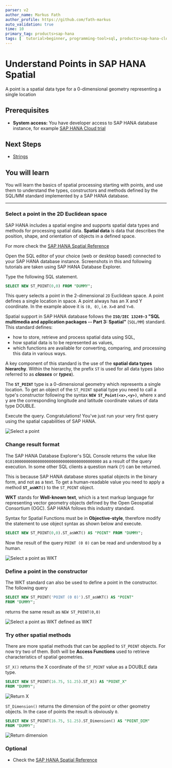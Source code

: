 ```yaml
---
parser: v2
author_name: Markus Fath
author_profile: https://github.com/fath-markus
auto_validation: true
time: 10
primary_tag: products>sap-hana
tags: [  tutorial>beginner, programming-tool>sql, products>sap-hana-cloud, products>sap-hana\,-express-edition, software-product-function>sap-hana-spatial, software-product-function>sap-hana-multi-model-processing  ]
---
```

# Understand Points in SAP HANA Spatial
<!-- description --> A point is a spatial data type for a 0-dimensional geometry representing a single location

## Prerequisites
- **System access:** You have developer access to SAP HANA database instance, for example [SAP HANA Cloud trial](https://developers.sap.com/topics/hana.html)

## Next Steps
- [Strings](hana-spatial-intro2-string)

## You will learn  
You will learn the basics of spatial processing starting with points, and use them to understand the types, constructors and methods defined by the SQL/MM standard implemented by a SAP HANA database.

---

### Select a point in the 2D Euclidean space


SAP HANA includes a spatial engine and supports spatial data types and methods for processing spatial data. **Spatial data** is data that describes the position, shape, and orientation of objects in a defined space.

For more check the [SAP HANA Spatial Reference](https://help.sap.com/viewer/bc9e455fe75541b8a248b4c09b086cf5/2020_04_QRC/en-US/e1c934157bd14021a3b43b5822b2cbe9.html)

Open the SQL editor of your choice (web or desktop based) connected to your SAP HANA database instance. Screenshots in this and following tutorials are taken using SAP HANA Database Explorer.

Type the following SQL statement.
```sql
SELECT NEW ST_POINT(0,0) FROM "DUMMY";
```

This query selects a point in the 2-dimensional `2D` Euclidean space. A point defines a single location in space. A point always has an X and Y coordinate. In the example above it is `(0, 0)`, i.e. `X=0` and `Y=0`.

Spatial support in SAP HANA database follows the **`ISO/IEC 13249-3` "SQL multimedia and application packages -- Part 3: Spatial"** (`SQL/MM`) standard. This standard defines:

- how to store, retrieve and process spatial data using SQL,
- how spatial data is to be represented as values,
- which functions are available for converting, comparing, and processing this data in various ways.

A key component of this standard is the use of the __spatial data types hierarchy__. Within the hierarchy, the prefix `ST` is used for all data types (also referred to as ___classes___ or ___types___).

The **`ST_POINT`** type is a 0-dimensional geometry which represents a single location. To get an object of the `ST_POINT` spatial type you need to call a type's constructor following the syntax **`NEW ST_Point(<x>,<y>)`**, where x and y are the corresponding longitude and latitude coordinate values of data type DOUBLE.

Execute the query. Congratulations! You've just run your very first query using the spatial capabilities of SAP HANA.

![Select a point](spatial0101b.png)



### Change result format


The SAP HANA Database Explorer's SQL Console returns the value like `010100000000000000000000000000000000000000` as a result of the query execution. In some other SQL clients a question mark (`?`) can be returned.

This is because SAP HANA database stores spatial objects in the binary form, and not as a text. To get a human-readable value you need to apply a method **`ST_asWKT()`** to the `ST_POINT` object.

__WKT__ stands for **Well-known text**, which is a text markup language for representing vector geometry objects defined by the Open Geospatial Consortium (OGC). SAP HANA follows this industry standard.

Syntax for Spatial Functions must be in __Objective-style__, therefore modify the statement to use object syntax as shown below and execute.

```sql
SELECT NEW ST_POINT(0,0).ST_asWKT() AS "POINT" FROM "DUMMY";
```

Now the result of the query `POINT (0 0)` can be read and understood by a human.

![Select a point as WKT](spatial0102b.png)


### Define a point in the constructor


The WKT standard can also be used to define a point in the constructor. The following query

```sql
SELECT NEW ST_POINT('POINT (0 0)').ST_asWKT() AS "POINT"
FROM "DUMMY";
```

returns the same result as `NEW ST_POINT(0,0)`

![Select a point as WKT defined as WKT](spatial0103b.png)


### Try other spatial methods


There are more spatial methods that can be applied to `ST_POINT` objects. For now try two of them. Both will be **Access Functions** used to retrieve characteristics of spatial geometries.

`ST_X()` returns the X coordinate of the `ST_POINT` value as a DOUBLE data type.

```sql
SELECT NEW ST_POINT(16.75, 51.25).ST_X() AS "POINT_X"
FROM "DUMMY";
```

![Return X](spatial0104b.png)

`ST_Dimension()` returns the dimension of the point or other geometry objects. In the case of points the result is obviously `0`.

```sql
SELECT NEW ST_POINT(16.75, 51.25).ST_Dimension() AS "POINT_DIM"
FROM "DUMMY";
```

![Return dimension](spatial0105b.png)



### Optional
- Check the [SAP HANA Spatial Reference](https://help.sap.com/viewer/bc9e455fe75541b8a248b4c09b086cf5/2020_04_QRC/en-US/7a29e653787c1014813b997510a8cc06.html)
